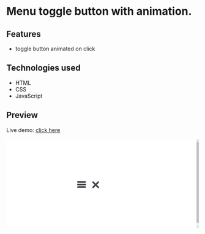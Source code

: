 # Menu toggle button with animation.

## Features

- toggle button animated on click

## Technologies used

- HTML
- CSS
- JavaScript

## Preview

Live demo: [click here](https://pawelpohland.github.io/menu-toggle-btn3/)

[![App screenshot](preview.png "Preview - screenshot")](https://pawelpohland.github.io/menu-toggle-btn3/)
